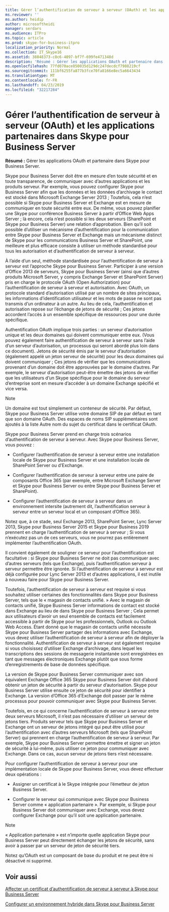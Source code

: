 ```yaml
---
title: Gérer l’authentification de serveur à serveur (OAuth) et les applications partenaires dans Skype pour Business Server
ms.reviewer: ''
ms.author: heidip
author: microsoftheidi
manager: serdars
ms.audience: ITPro
ms.topic: article
ms.prod: skype-for-business-itpro
localization_priority: Normal
ms.collection: IT_Skype16
ms.assetid: 38848373-c8c6-4097-bf7f-699fe471348d
description: 'Résumé : Gérer les applications OAuth et partenaire dans Skype pour Business Server.'
ms.openlocfilehash: 77fd070ace850035d129dc247decdcf7988219cf
ms.sourcegitcommit: 111bf6255fa877b3fce70fa8166e8ec5a6643434
ms.translationtype: MT
ms.contentlocale: fr-FR
ms.lasthandoff: 04/23/2019
ms.locfileid: "32217284"
---
```

# <a name="manage-server-to-server-authentication-oauth-and-partner-applications-in-skype-for-business-server"></a>Gérer l’authentification de serveur à serveur (OAuth) et les applications partenaires dans Skype pour Business Server
 
**Résumé :** Gérer les applications OAuth et partenaire dans Skype pour Business Server.
  
Skype pour Business Server doit être en mesure d’en toute sécurité et en toute transparence, de communiquer avec d’autres applications et les produits serveur. Par exemple, vous pouvez configurer Skype pour Business Server afin que les données et les données d’archivage le contact est stocké dans Microsoft Exchange Server 2013 ; Toutefois, cela n’est possible si Skype pour Business Server et Exchange est en mesure de communiquer en toute sécurité entre eux. De même, vous pouvez planifier une Skype pour conférence Business Server à partir d’Office Web Apps Server ; là encore, cela n’est possible si les deux serveurs (SharePoint et Skype pour Business Server) une relation d’approbation. Bien qu’il soit possible d’utiliser un mécanisme d’authentification pour la communication entre Skype pour Business Server et Exchange mais un mécanisme distinct de Skype pour les communications Business Server et SharePoint, une meilleure et plus efficace consiste à utiliser un méthode standardisé pour tous les autorisation et d’authentification de serveur à serveur.
  
À l’aide d’un seul, méthode standardisée pour l’authentification de serveur à serveur est l’approche Skype pour Business Server. Participer à une version d’Office 2013 de serveurs, Skype pour Business Server (ainsi que d’autres produits Microsoft Server, y compris Exchange Server et SharePoint Server) pris en charge le protocole OAuth (Open Authorization) pour l’authentification de serveur à serveur et autorisation. Avec OAuth, un protocole standard d’autorisation utilisé par un nombre de sites principaux, les informations d’identification utilisateur et les mots de passe ne sont pas transmis d’un ordinateur à un autre. Au lieu de cela, l’authentification et autorisation repose sur l’échange de jetons de sécurité ; Ces jetons accordent l’accès à un ensemble spécifique de ressources pour une durée spécifique.
  
Authentification OAuth implique trois parties : un serveur d’autorisation unique et les deux domaines qui doivent communiquer entre eux. (Vous pouvez également faire authentification de serveur à serveur sans l’aide d’un serveur d’autorisation, un processus qui seront abordé plus loin dans ce document). Jetons de sécurité émis par le serveur d’autorisation (également appelé un jeton serveur de sécurité) pour les deux domaines qui doivent communiquer ; Ces jetons de vérifier que les communications provenant d’un domaine doit être approuvées par le domaine d’autres. Par exemple, le serveur d’autorisation peut-être émettre des jetons de vérifier que les utilisateurs d’un Skype spécifique pour le domaine du serveur d’entreprise sont en mesure d’accéder à un domaine Exchange spécifié et vice versa.
  
> [!NOTE]
> Un domaine est tout simplement un conteneur de sécurité. Par défaut, Skype pour Business Server utilise votre domaine SIP de par défaut en tant que son domaine OAuth. Des espaces de noms SIP supplémentaires sont ajoutés à la liste Autre nom du sujet du certificat dans le certificat OAuth. 
  
Skype pour Business Server prend en charge trois scénarios d’authentification de serveur à serveur. Avec Skype pour Business Server, vous pouvez :
  
- Configurer l’authentification de serveur à serveur entre une installation locale de Skype pour Business Server et une installation locale de SharePoint Server ou d’Exchange.
    
- Configurer l’authentification de serveur à serveur entre une paire de composants Office 365 (par exemple, entre Microsoft Exchange Server et Skype pour Business Server ou entre Skype pour Business Server et SharePoint).
    
- Configurer l’authentification de serveur à serveur dans un environnement intersite (autrement dit, l’authentification serveur à serveur entre un serveur local et un composant d’Office 365).
    
Notez que, à ce stade, seul Exchange 2013, SharePoint Server, Lync Server 2013, Skype pour Business Server 2015 et Skype pour Business 2019 prennent en charge l’authentification de serveur à serveur ; Si vous n’exécutez pas un de ces serveurs, vous ne pourrez pas entièrement implémenter l’authentification OAuth.
  
Il convient également de souligner ce serveur pour l’authentification est facultative : si Skype pour Business Server ne doit pas communiquer avec d’autres serveurs (tels que Exchange), puis l’authentification serveur à serveur permettre être ignorée. Si l’authentification de serveur à serveur est déjà configurée pour Lync Server 2013 et d’autres applications, il est inutile à nouveau faire pour Skype pour Business Server. 
  
Toutefois, l’authentification de serveur à serveur est requise si vous souhaitez utiliser certaines des fonctionnalités dans Skype pour Business Server, tels que le « magasin de contacts unifié. » Avec le magasin de contacts unifié, Skype Business Server informations de contact est stocké dans Exchange au lieu de dans Skype pour Business Server ; Cela permet aux utilisateurs d’avoir un seul ensemble de contacts est facilement accessible à partir de Skype pour les professionnels, Outlook ou Outlook Web Access. Étant donné que le magasin de contacts unifié nécessite Skype pour Business Server partager des informations avec Exchange, vous devez utiliser l’authentification de serveur à serveur afin de déployer la fonctionnalité. Authentification de serveur à serveur est également requise si vous choisissez d’utiliser Exchange d’archivage, dans lequel les transcriptions des sessions de messagerie instantanée sont enregistrées en tant que messages électroniques Exchange plutôt que sous forme d’enregistrements de base de données spécifique.
  
La version de Skype pour Business Server communiquer avec son équivalent Exchange Office 365 Skype pour Business Server doit d’abord obtenir un jeton de sécurité à partir du serveur d’autorisation. Skype pour Business Server utilise ensuite ce jeton de sécurité pour identifier à Exchange. La version d’Office 365 d’Exchange doit passer par le même processus pour pouvoir communiquer avec Skype pour Business Server.
  
Toutefois, en ce qui concerne l’authentification de serveur à serveur entre deux serveurs Microsoft, il n’est pas nécessaire d’utiliser un serveur de jetons tiers. Produits serveur tels que Skype pour Business Server et Exchange ont un serveur de jetons intégré qui peut être utilisé pour l’authentification avec d’autres serveurs Microsoft (tels que SharePoint Server) qui prennent en charge l’authentification de serveur à serveur. Par exemple, Skype pour Business Server permettre émettre et signer un jeton de sécurité à lui-même, puis utiliser ce jeton pour communiquer avec Exchange. Dans ce cas, aucun serveur de jetons tiers n’est nécessaire.
  
Pour configurer l’authentification de serveur à serveur pour une implémentation locale de Skype pour Business Server, vous devez effectuer deux opérations :
  
- Assigner un certificat à le Skype intégrée pour l’émetteur de jeton Business Server.
    
- Configurer le serveur qui communique avec Skype pour Business Server comme « application partenaire ». Par exemple, si Skype pour Business Server doit communiquer avec Exchange, vous devez configurer Exchange pour qu’il soit une application partenaire.
    
> [!NOTE]
> « Application partenaire » est n’importe quelle application Skype pour Business Server peut directement échanger les jetons de sécurité, sans avoir à passer par un serveur de jeton de sécurité tiers. 
  
Notez qu’OAuth est un composant de base du produit et ne peut être ni désactivé ni supprimé.
  
## <a name="see-also"></a>Voir aussi

[Affecter un certificat d’authentification de serveur à serveur à Skype pour Business Server](assign-a-server-to-server-certificate.md)
  
[Configurer un environnement hybride dans Skype pour Business Server](configure-a-hybrid-environment.md)
